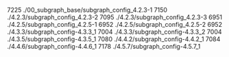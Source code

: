    7225 ./00_subgraph_base/subgraph_config_4.2.3-1
   7150 ./4.2.3/subgraph_config_4.2.3-2
   7095 ./4.2.3/subgraph_config_4.2.3-3
   6951 ./4.2.5/subgraph_config_4.2.5-1
   6952 ./4.2.5/subgraph_config_4.2.5-2
   6952 ./4.3.3/subgraph_config-4.3.3_1
   7004 ./4.3.3/subgraph_config-4.3.3_2
   7004 ./4.3.5/subgraph_config-4.3.5_1
   7080 ./4.4.2/subgraph_config-4.4.2_1
   7084 ./4.4.6/subgraph_config-4.4.6_1
   7178 ./4.5.7/subgraph_config-4.5.7_1
